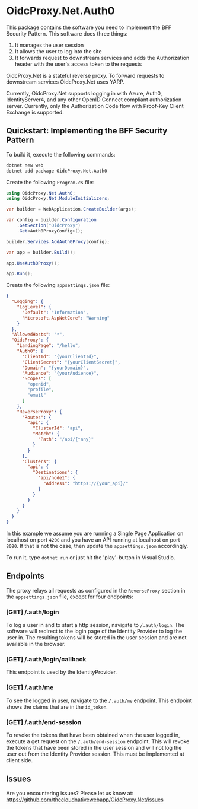 # OidcProxy.Net.Auth0

This package contains the software you need to implement the BFF Security Pattern. This software does three things:

1. It manages the user session
2. It allows the user to log into the site
3. It forwards request to downstream services and adds the Authorization header with the user's access token to the requests

OidcProxy.Net is a stateful reverse proxy. To forward requests to downstream services OidcProxy.Net uses YARP.

Currently, OidcProxy.Net supports logging in with Azure, Auth0, IdentityServer4, and any other OpenID Connect compliant authorization server. Currently, only the Authorization Code flow with Proof-Key Client Exchange is supported.

## Quickstart: Implementing the BFF Security Pattern

To build it, execute the following commands:

```bash
dotnet new web
dotnet add package OidcProxy.Net.Auth0
```

Create the following `Program.cs` file:

```csharp
using OidcProxy.Net.Auth0;
using OidcProxy.Net.ModuleInitializers;

var builder = WebApplication.CreateBuilder(args);

var config = builder.Configuration
    .GetSection("OidcProxy")
    .Get<Auth0ProxyConfig>();

builder.Services.AddAuth0Proxy(config);

var app = builder.Build();

app.UseAuth0Proxy();

app.Run();
```

Create the following `appsettings.json` file:

```json
{
  "Logging": {
    "LogLevel": {
      "Default": "Information",
      "Microsoft.AspNetCore": "Warning"
    }
  },
  "AllowedHosts": "*",
  "OidcProxy": {
    "LandingPage": "/hello",
    "Auth0": {
      "ClientId": "{yourClientId}",
      "ClientSecret": "{yourClientSecret}",
      "Domain": "{yourDomain}",
      "Audience": "{yourAudience}",
      "Scopes": [
        "openid",
        "profile",
        "email"
      ]
    },
    "ReverseProxy": {
      "Routes": {
        "api": {
          "ClusterId": "api",
          "Match": {
            "Path": "/api/{*any}"
          }
        }
      },
      "Clusters": {
        "api": {
          "Destinations": {
            "api/node1": {
              "Address": "https://{your_api}/"
            }
          }
        }
      }
    }
  }
}
```

In this example we assume you are running a Single Page Application on localhost on port `4200` and you have an API running at localhost on port `8080`. If that is not the case, then update the `appsettings.json` accordingly.

To run it, type `dotnet run` or just hit the 'play'-button in Visual Studio.

## Endpoints

The proxy relays all requests as configured in the `ReverseProxy` section in the `appsettings.json` file, except for four endpoints:

### [GET] /.auth/login
To log a user in and to start a http session, navigate to `/.auth/login`. The software will redirect to the login page of the Identity Provider to log the user in. The resulting tokens will be stored in the user session and are not available in the browser.

### [GET] /.auth/login/callback
This endpoint is used by the IdentityProvider.

### [GET] /.auth/me
To see the logged in user, navigate to the `/.auth/me` endpoint. This endpoint shows the claims that are in the `id_token`.

### [GET] /.auth/end-session
To revoke the tokens that have been obtained when the user logged in, execute a get request on the `/.auth/end-session` endpoint. This will revoke the tokens that have been stored in the user session and will not log the user out from the Identity Provider session. This must be implemented at client side.

## Issues

Are you encountering issues? Please let us know at: https://github.com/thecloudnativewebapp/OidcProxy.Net/issues